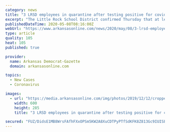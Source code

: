 ```yaml
---
category: news
title: "3 LRSD employees in quarantine after testing positive for covid-19"
excerpt: "The Little Rock School District confirmed Thursday that at least three employees have tested positive for covid-19, one day after publicly acknowledging for the first time that an employee had tested positive."
publishedDateTime: 2020-05-08T08:16:00Z
webUrl: "https://www.arkansasonline.com/news/2020/may/08/3-lrsd-employees-in-quarantine-after-te/"
type: article
quality: 105
heat: 105
published: true

provider:
  name: Arkansas Democrat-Gazette
  domain: arkansasonline.com

topics:
  - New Cases
  - Coronavirus

images:
  - url: "https://media.arkansasonline.com/img/photos/2019/12/12/cropped_t600.jpg?4326734cdb8e39baa3579048ef63ad7b451e7676"
    width: 600
    height: 285
    title: "3 LRSD employees in quarantine after testing positive for covid-19"

secured: "FUZ/DidsE1MB8WrsFAfhFXxOPSm5KW2A8XuCDTPyPTfSdKFK8Z813Gc9IUISEyQuKWnW4Phi0xESMEescsSJGduAnleQ/9sBzRMBXy9bjfysr/nj9X1XW4RySaMFXDEsStis0atk7OJJb+OnRZ9oacA2UlGQAHJbKYz5R/TsoKjJNfBLZFyXQ65i0L/OMi+ifvG9heh9JwsTUTl9moaNDldOoPQWzactI3uxQKc4dHmb2o4+RvF8NeXiimCkqEawidam4+e6p6a2oQo6IXeJ9U4ZNU94xDRR11NhAqXxlXEACyYGY+O7sglyefhJblg6NUnxZi07BGRatEA07/hzXCAH15EH7smVcWAXvS6KEpPf7uK6clhzM16g0WjKYA65pgiKjhZLlMtJej/o2FL+x91l44IjVvYvQ9Vm4/fBnH7+xkJPlEm/f5sHxWEEdfPUDNkaAHI8Rlpxh42Ow/Ovhh79+g+XP1xJEAUaxD+HQcU=;fwFsEp+iFhBiAIoePOZDgA=="
---
```


